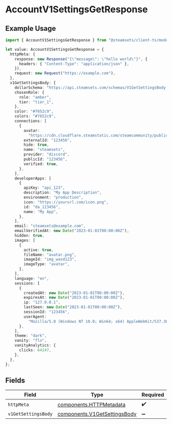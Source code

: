 # AccountV1SettingsGetResponse

## Example Usage

```typescript
import { AccountV1SettingsGetResponse } from "@steamsets/client-ts/models/operations";

let value: AccountV1SettingsGetResponse = {
  httpMeta: {
    response: new Response("{\"message\": \"hello world\"}", {
      headers: { "Content-Type": "application/json" },
    }),
    request: new Request("https://example.com"),
  },
  v1GetSettingsBody: {
    dollarSchema: "https://api.steamsets.com/schemas/V1GetSettingsBody.json",
    chosenRole: {
      role: "amber",
      tier: "tier_1",
    },
    color: "#7652c9",
    colors: "#7652c9",
    connections: [
      {
        avatar:
          "https://cdn.cloudflare.steamstatic.com/steamcommunity/public/images/avatars/f1/f1a1d2c3d0c9d1e1f2f3f4f5f6f7f8f9.jpg",
        externalId: "123456",
        hide: true,
        name: "steamsets",
        provider: "discord",
        publicId: "123456",
        verified: true,
      },
    ],
    developerApps: [
      {
        apiKey: "api_123",
        description: "My App Description",
        environment: "production",
        icon: "https://yoururl.com/icon.png",
        id: "da_123456",
        name: "My App",
      },
    ],
    email: "steamsets@example.com",
    emailVerifiedAt: new Date("2023-01-01T00:00:00Z"),
    hidden: true,
    images: [
      {
        active: true,
        fileName: "avatar.png",
        imageId: "img_wasd123",
        imageType: "avatar",
      },
    ],
    language: "en",
    sessions: [
      {
        createdAt: new Date("2023-01-01T00:00:00Z"),
        expiresAt: new Date("2023-01-01T00:00:00Z"),
        ip: "127.0.0.1",
        lastSeen: new Date("2023-01-01T00:00:00Z"),
        sessionId: "123456",
        userAgent:
          "Mozilla/5.0 (Windows NT 10.0; Win64; x64) AppleWebKit/537.36 (KHTML, like Gecko) Chrome/91.0.4472.124 Safari/537.36",
      },
    ],
    theme: "dark",
    vanity: "flo",
    vanityAnalytics: {
      clicks: 64147,
    },
  },
};
```

## Fields

| Field                                                                        | Type                                                                         | Required                                                                     | Description                                                                  |
| ---------------------------------------------------------------------------- | ---------------------------------------------------------------------------- | ---------------------------------------------------------------------------- | ---------------------------------------------------------------------------- |
| `httpMeta`                                                                   | [components.HTTPMetadata](../../models/components/httpmetadata.md)           | :heavy_check_mark:                                                           | N/A                                                                          |
| `v1GetSettingsBody`                                                          | [components.V1GetSettingsBody](../../models/components/v1getsettingsbody.md) | :heavy_minus_sign:                                                           | OK                                                                           |